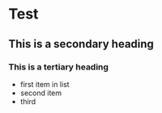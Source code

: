 # Test
## This is a secondary heading
### This is a tertiary heading

* first item in list
* second item
* third
